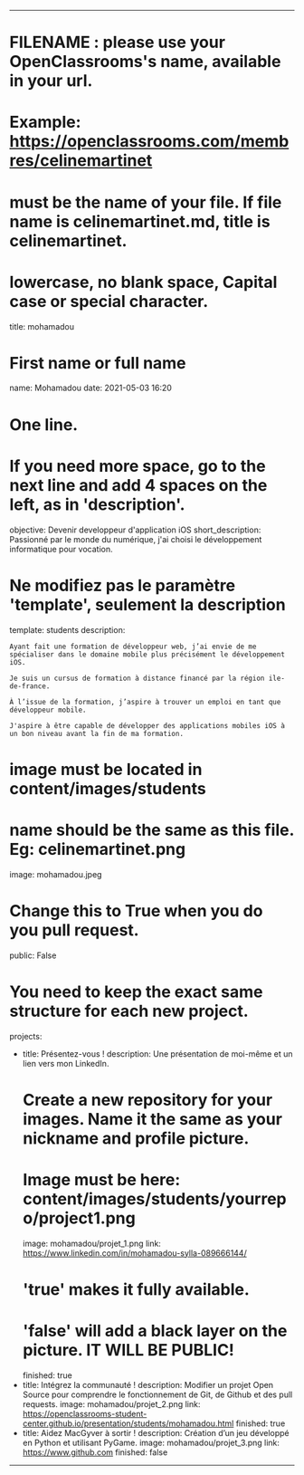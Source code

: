 ---

# FILENAME : please use your OpenClassrooms's name, available in your url.
# Example: https://openclassrooms.com/membres/celinemartinet
# must be the name of your file. If file name is celinemartinet.md, title is celinemartinet.
# lowercase, no blank space, Capital case or special character.
title: mohamadou

# First name or full name
name: Mohamadou
date: 2021-05-03 16:20

# One line.
# If you need more space, go to the next line and add 4 spaces on the left, as in 'description'.
objective: Devenir developpeur d'application iOS
short_description: Passionné par le monde du numérique, j'ai choisi le développement informatique pour vocation.

# Ne modifiez pas le paramètre 'template', seulement la description
template: students
description:
    
    Ayant fait une formation de développeur web, j’ai envie de me spécialiser dans le domaine mobile plus précisément le développement iOS.

    Je suis un cursus de formation à distance financé par la région ile-de-france.

    À l’issue de la formation, j’aspire à trouver un emploi en tant que développeur mobile.
    
    J'aspire à être capable de développer des applications mobiles iOS à un bon niveau avant la fin de ma formation.

# image must be located in content/images/students
# name should be the same as this file. Eg: celinemartinet.png
image: mohamadou.jpeg

# Change this to True when you do you pull request.
public: False

# You need to keep the exact same structure for each new project.
projects:
  - title: Présentez-vous !
    description: Une présentation de moi-même et un lien vers mon LinkedIn.
    # Create a new repository for your images. Name it the same as your nickname and profile picture.
    # Image must be here: content/images/students/yourrepo/project1.png
    image: mohamadou/projet_1.png
    link: https://www.linkedin.com/in/mohamadou-sylla-089666144/
    # 'true' makes it fully available.
    # 'false' will add a black layer on the picture. IT WILL BE PUBLIC!
    finished: true
  - title: Intégrez la communauté !
    description: Modifier un projet Open Source pour comprendre le fonctionnement de Git, de Github et des pull requests. 
    image: mohamadou/projet_2.png
    link: https://openclassrooms-student-center.github.io/presentation/students/mohamadou.html
    finished: true
  - title: Aidez MacGyver à sortir !
    description: Création d’un jeu développé en Python et utilisant PyGame.
    image: mohamadou/projet_3.png
    link: https://www.github.com
    finished: false
---